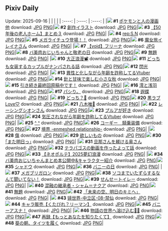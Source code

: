 ## Pixiv Daily
Update: 2025-09-16
|      |      |      |
| :----: | :----: | :----: |
|![](https://pixiv.microyu.workers.dev/c/240x480/img-master/img/2025/09/14/12/01/37/135079740_p0_master1200.jpg) **#1** [ポケモンと人の漫画他](https://www.pixiv.net/artworks/135079740) download: [JPG](https://pixiv.microyu.workers.dev/img-original/img/2025/09/14/12/01/37/135079740_p0.jpg) [PNG](https://pixiv.microyu.workers.dev/img-original/img/2025/09/14/12/01/37/135079740_p0.png)|![](https://pixiv.microyu.workers.dev/c/240x480/img-master/img/2025/09/14/12/09/13/135079938_p0_master1200.jpg) **#2** [創作イラスト](https://www.pixiv.net/artworks/135079938) download: [JPG](https://pixiv.microyu.workers.dev/img-original/img/2025/09/14/12/09/13/135079938_p0.jpg) [PNG](https://pixiv.microyu.workers.dev/img-original/img/2025/09/14/12/09/13/135079938_p0.png)|![](https://pixiv.microyu.workers.dev/c/240x480/img-master/img/2025/09/15/12/01/12/135124130_p0_master1200.jpg) **#3** [【50年後の老人ホーム】まとめ３](https://www.pixiv.net/artworks/135124130) download: [JPG](https://pixiv.microyu.workers.dev/img-original/img/2025/09/15/12/01/12/135124130_p0.jpg) [PNG](https://pixiv.microyu.workers.dev/img-original/img/2025/09/15/12/01/12/135124130_p0.png)|
|![](https://pixiv.microyu.workers.dev/c/240x480/img-master/img/2025/09/14/00/30/02/135064907_p0_master1200.jpg) **#4** [rep:S.N](https://www.pixiv.net/artworks/135064907) download: [JPG](https://pixiv.microyu.workers.dev/img-original/img/2025/09/14/00/30/02/135064907_p0.jpg) [PNG](https://pixiv.microyu.workers.dev/img-original/img/2025/09/14/00/30/02/135064907_p0.png)|![](https://pixiv.microyu.workers.dev/c/240x480/img-master/img/2025/09/14/20/58/24/135084128_p0_master1200.jpg) **#5** [メガライチュウ登場！！](https://www.pixiv.net/artworks/135084128) download: [JPG](https://pixiv.microyu.workers.dev/img-original/img/2025/09/14/20/58/24/135084128_p0.jpg) [PNG](https://pixiv.microyu.workers.dev/img-original/img/2025/09/14/20/58/24/135084128_p0.png)|![](https://pixiv.microyu.workers.dev/c/240x480/img-master/img/2025/09/14/00/02/08/135063633_p0_master1200.jpg) **#6** [魔女旅イレイナさん](https://www.pixiv.net/artworks/135063633) download: [JPG](https://pixiv.microyu.workers.dev/img-original/img/2025/09/14/00/02/08/135063633_p0.jpg) [PNG](https://pixiv.microyu.workers.dev/img-original/img/2025/09/14/00/02/08/135063633_p0.png)|
|![](https://pixiv.microyu.workers.dev/c/240x480/img-master/img/2025/09/15/00/00/13/135107314_p0_master1200.jpg) **#7** [【void】フリーナ](https://www.pixiv.net/artworks/135107314) download: [JPG](https://pixiv.microyu.workers.dev/img-original/img/2025/09/15/00/00/13/135107314_p0.jpg) [PNG](https://pixiv.microyu.workers.dev/img-original/img/2025/09/15/00/00/13/135107314_p0.png)|![](https://pixiv.microyu.workers.dev/c/240x480/img-master/img/2025/09/15/00/00/30/135107437_p0_master1200.jpg) **#8** [バ美肉おじいちゃんと敬老の日](https://www.pixiv.net/artworks/135107437) download: [JPG](https://pixiv.microyu.workers.dev/img-original/img/2025/09/15/00/00/30/135107437_p0.jpg) [PNG](https://pixiv.microyu.workers.dev/img-original/img/2025/09/15/00/00/30/135107437_p0.png)|![](https://pixiv.microyu.workers.dev/c/240x480/img-master/img/2025/09/14/12/56/24/135081156_p0_master1200.jpg) **#9** [無題](https://www.pixiv.net/artworks/135081156) download: [JPG](https://pixiv.microyu.workers.dev/img-original/img/2025/09/14/12/56/24/135081156_p0.jpg) [PNG](https://pixiv.microyu.workers.dev/img-original/img/2025/09/14/12/56/24/135081156_p0.png)|
|![](https://pixiv.microyu.workers.dev/c/240x480/img-master/img/2025/09/14/00/31/41/135065050_p0_master1200.jpg) **#10** [大正浪漫📽️](https://www.pixiv.net/artworks/135065050) download: [JPG](https://pixiv.microyu.workers.dev/img-original/img/2025/09/14/00/31/41/135065050_p0.jpg) [PNG](https://pixiv.microyu.workers.dev/img-original/img/2025/09/14/00/31/41/135065050_p0.png)|![](https://pixiv.microyu.workers.dev/c/240x480/img-master/img/2025/09/15/00/00/16/135107337_p0_master1200.jpg) **#11** [どっちも女装するカップルがナンパされる話](https://www.pixiv.net/artworks/135107337) download: [JPG](https://pixiv.microyu.workers.dev/img-original/img/2025/09/15/00/00/16/135107337_p0.jpg) [PNG](https://pixiv.microyu.workers.dev/img-original/img/2025/09/15/00/00/16/135107337_p0.png)|![](https://pixiv.microyu.workers.dev/c/240x480/img-master/img/2025/09/15/00/00/11/135107302_p0_master1200.jpg) **#12** [閃光](https://www.pixiv.net/artworks/135107302) download: [JPG](https://pixiv.microyu.workers.dev/img-original/img/2025/09/15/00/00/11/135107302_p0.jpg) [PNG](https://pixiv.microyu.workers.dev/img-original/img/2025/09/15/00/00/11/135107302_p0.png)|
|![](https://pixiv.microyu.workers.dev/c/240x480/img-master/img/2025/09/14/21/27/24/135099755_p0_master1200.jpg) **#13** [異性と化しながら年齢を詐称してるVtuber](https://www.pixiv.net/artworks/135099755) download: [JPG](https://pixiv.microyu.workers.dev/img-original/img/2025/09/14/21/27/24/135099755_p0.jpg) [PNG](https://pixiv.microyu.workers.dev/img-original/img/2025/09/14/21/27/24/135099755_p0.png)|![](https://pixiv.microyu.workers.dev/c/240x480/img-master/img/2025/09/14/00/00/13/135063232_p0_master1200.jpg) **#14** [針と甘味で楽しむ小さな秋](https://www.pixiv.net/artworks/135063232) download: [JPG](https://pixiv.microyu.workers.dev/img-original/img/2025/09/14/00/00/13/135063232_p0.jpg) [PNG](https://pixiv.microyu.workers.dev/img-original/img/2025/09/14/00/00/13/135063232_p0.png)|![](https://pixiv.microyu.workers.dev/c/240x480/img-master/img/2025/09/14/18/00/13/135090530_p0_master1200.jpg) **#15** [引き続き最終回原稿中です！](https://www.pixiv.net/artworks/135090530) download: [JPG](https://pixiv.microyu.workers.dev/img-original/img/2025/09/14/18/00/13/135090530_p0.jpg) [PNG](https://pixiv.microyu.workers.dev/img-original/img/2025/09/14/18/00/13/135090530_p0.png)|
|![](https://pixiv.microyu.workers.dev/c/240x480/img-master/img/2025/09/14/00/30/03/135064912_p0_master1200.jpg) **#16** [澪と浅羽](https://www.pixiv.net/artworks/135064912) download: [JPG](https://pixiv.microyu.workers.dev/img-original/img/2025/09/14/00/30/03/135064912_p0.jpg) [PNG](https://pixiv.microyu.workers.dev/img-original/img/2025/09/14/00/30/03/135064912_p0.png)|![](https://pixiv.microyu.workers.dev/c/240x480/img-master/img/2025/09/14/17/31/53/135089435_p0_master1200.jpg) **#17** [パシり。](https://www.pixiv.net/artworks/135089435) download: [JPG](https://pixiv.microyu.workers.dev/img-original/img/2025/09/14/17/31/53/135089435_p0.jpg) [PNG](https://pixiv.microyu.workers.dev/img-original/img/2025/09/14/17/31/53/135089435_p0.png)|![](https://pixiv.microyu.workers.dev/c/240x480/img-master/img/2025/09/14/00/00/09/135063198_p0_master1200.jpg) **#18** [遐蝶](https://www.pixiv.net/artworks/135063198) download: [JPG](https://pixiv.microyu.workers.dev/img-original/img/2025/09/14/00/00/09/135063198_p0.jpg) [PNG](https://pixiv.microyu.workers.dev/img-original/img/2025/09/14/00/00/09/135063198_p0.png)|
|![](https://pixiv.microyu.workers.dev/c/240x480/img-master/img/2025/09/14/20/56/19/135098124_p0_master1200.jpg) **#19** [どっち？🦌](https://www.pixiv.net/artworks/135098124) download: [JPG](https://pixiv.microyu.workers.dev/img-original/img/2025/09/14/20/56/19/135098124_p0.jpg) [PNG](https://pixiv.microyu.workers.dev/img-original/img/2025/09/14/20/56/19/135098124_p0.png)|![](https://pixiv.microyu.workers.dev/c/240x480/img-master/img/2025/09/15/06/53/00/135117030_p0_master1200.jpg) **#20** [黒ラブLove♡](https://www.pixiv.net/artworks/135117030) download: [JPG](https://pixiv.microyu.workers.dev/img-original/img/2025/09/15/06/53/00/135117030_p0.jpg) [PNG](https://pixiv.microyu.workers.dev/img-original/img/2025/09/15/06/53/00/135117030_p0.png)|![](https://pixiv.microyu.workers.dev/c/240x480/img-master/img/2025/09/14/00/00/11/135063214_p0_master1200.jpg) **#21** [八木唯🦋](https://www.pixiv.net/artworks/135063214) download: [JPG](https://pixiv.microyu.workers.dev/img-original/img/2025/09/14/00/00/11/135063214_p0.jpg) [PNG](https://pixiv.microyu.workers.dev/img-original/img/2025/09/14/00/00/11/135063214_p0.png)|
|![](https://pixiv.microyu.workers.dev/c/240x480/img-master/img/2025/09/14/00/01/51/135063596_p0_master1200.jpg) **#22** [レーシングシオンさん](https://www.pixiv.net/artworks/135063596) download: [JPG](https://pixiv.microyu.workers.dev/img-original/img/2025/09/14/00/01/51/135063596_p0.jpg) [PNG](https://pixiv.microyu.workers.dev/img-original/img/2025/09/14/00/01/51/135063596_p0.png)|![](https://pixiv.microyu.workers.dev/c/240x480/img-master/img/2025/09/14/19/00/50/135093188_p0_master1200.jpg) **#23** [プルアが好き](https://www.pixiv.net/artworks/135093188) download: [JPG](https://pixiv.microyu.workers.dev/img-original/img/2025/09/14/19/00/50/135093188_p0.jpg) [PNG](https://pixiv.microyu.workers.dev/img-original/img/2025/09/14/19/00/50/135093188_p0.png)|![](https://pixiv.microyu.workers.dev/c/240x480/img-master/img/2025/09/15/21/44/02/135144149_p0_master1200.jpg) **#24** [気圧されながら年齢を詐称してるVtuber](https://www.pixiv.net/artworks/135144149) download: [JPG](https://pixiv.microyu.workers.dev/img-original/img/2025/09/15/21/44/02/135144149_p0.jpg) [PNG](https://pixiv.microyu.workers.dev/img-original/img/2025/09/15/21/44/02/135144149_p0.png)|
|![](https://pixiv.microyu.workers.dev/c/240x480/img-master/img/2025/09/14/12/41/55/135080789_p0_master1200.jpg) **#25** [^ ^](https://www.pixiv.net/artworks/135080789) download: [JPG](https://pixiv.microyu.workers.dev/img-original/img/2025/09/14/12/41/55/135080789_p0.jpg) [PNG](https://pixiv.microyu.workers.dev/img-original/img/2025/09/14/12/41/55/135080789_p0.png)|![](https://pixiv.microyu.workers.dev/c/240x480/img-master/img/2025/09/14/17/32/05/135089441_p0_master1200.jpg) **#26** [コーギー　騎乗装備](https://www.pixiv.net/artworks/135089441) download: [JPG](https://pixiv.microyu.workers.dev/img-original/img/2025/09/14/17/32/05/135089441_p0.jpg) [PNG](https://pixiv.microyu.workers.dev/img-original/img/2025/09/14/17/32/05/135089441_p0.png)|![](https://pixiv.microyu.workers.dev/c/240x480/img-master/img/2025/09/15/00/00/09/135107280_p0_master1200.jpg) **#27** [境界 -enmeshed relationship-](https://www.pixiv.net/artworks/135107280) download: [JPG](https://pixiv.microyu.workers.dev/img-original/img/2025/09/15/00/00/09/135107280_p0.jpg) [PNG](https://pixiv.microyu.workers.dev/img-original/img/2025/09/15/00/00/09/135107280_p0.png)|
|![](https://pixiv.microyu.workers.dev/c/240x480/img-master/img/2025/09/14/21/42/08/135100450_p0_master1200.jpg) **#28** [傷](https://www.pixiv.net/artworks/135100450) download: [JPG](https://pixiv.microyu.workers.dev/img-original/img/2025/09/14/21/42/08/135100450_p0.jpg) [PNG](https://pixiv.microyu.workers.dev/img-original/img/2025/09/14/21/42/08/135100450_p0.png)|![](https://pixiv.microyu.workers.dev/c/240x480/img-master/img/2025/09/14/11/09/57/135078145_p0_master1200.jpg) **#29** [欲しいもの](https://www.pixiv.net/artworks/135078145) download: [JPG](https://pixiv.microyu.workers.dev/img-original/img/2025/09/14/11/09/57/135078145_p0.jpg) [PNG](https://pixiv.microyu.workers.dev/img-original/img/2025/09/14/11/09/57/135078145_p0.png)|![](https://pixiv.microyu.workers.dev/c/240x480/img-master/img/2025/09/15/17/08/58/135132645_p0_master1200.jpg) **#30** [｢また明日っ｣](https://www.pixiv.net/artworks/135132645) download: [JPG](https://pixiv.microyu.workers.dev/img-original/img/2025/09/15/17/08/58/135132645_p0.jpg) [PNG](https://pixiv.microyu.workers.dev/img-original/img/2025/09/15/17/08/58/135132645_p0.png)|
|![](https://pixiv.microyu.workers.dev/c/240x480/img-master/img/2025/09/14/00/02/51/135063696_p0_master1200.jpg) **#31** [旦那さんを躾ける奥さん](https://www.pixiv.net/artworks/135063696) download: [JPG](https://pixiv.microyu.workers.dev/img-original/img/2025/09/14/00/02/51/135063696_p0.jpg) [PNG](https://pixiv.microyu.workers.dev/img-original/img/2025/09/14/00/02/51/135063696_p0.png)|![](https://pixiv.microyu.workers.dev/c/240x480/img-master/img/2025/09/15/19/17/11/135137405_p0_master1200.jpg) **#32** [テラパゴスの動画を作ったよって話](https://www.pixiv.net/artworks/135137405) download: [JPG](https://pixiv.microyu.workers.dev/img-original/img/2025/09/15/19/17/11/135137405_p0.jpg) [PNG](https://pixiv.microyu.workers.dev/img-original/img/2025/09/15/19/17/11/135137405_p0.png)|![](https://pixiv.microyu.workers.dev/c/240x480/img-master/img/2025/09/15/01/49/58/135111862_p0_master1200.jpg) **#33** [【ネオポルテ】2025夢幻浪漫](https://www.pixiv.net/artworks/135111862) download: [JPG](https://pixiv.microyu.workers.dev/img-original/img/2025/09/15/01/49/58/135111862_p0.jpg) [PNG](https://pixiv.microyu.workers.dev/img-original/img/2025/09/15/01/49/58/135111862_p0.png)|
|![](https://pixiv.microyu.workers.dev/c/240x480/img-master/img/2025/09/14/00/00/26/135063337_p0_master1200.jpg) **#34** [バ美肉おじいちゃんまとめ本公開中&キャラクター紹介](https://www.pixiv.net/artworks/135063337) download: [JPG](https://pixiv.microyu.workers.dev/img-original/img/2025/09/14/00/00/26/135063337_p0.jpg) [PNG](https://pixiv.microyu.workers.dev/img-original/img/2025/09/14/00/00/26/135063337_p0.png)|![](https://pixiv.microyu.workers.dev/c/240x480/img-master/img/2025/09/15/19/14/36/135137302_p0_master1200.jpg) **#35** [シャドウ](https://www.pixiv.net/artworks/135137302) download: [JPG](https://pixiv.microyu.workers.dev/img-original/img/2025/09/15/19/14/36/135137302_p0.jpg) [PNG](https://pixiv.microyu.workers.dev/img-original/img/2025/09/15/19/14/36/135137302_p0.png)|![](https://pixiv.microyu.workers.dev/c/240x480/img-master/img/2025/09/14/06/39/27/135072501_p0_master1200.jpg) **#36** [バニーの日](https://www.pixiv.net/artworks/135072501) download: [JPG](https://pixiv.microyu.workers.dev/img-original/img/2025/09/14/06/39/27/135072501_p0.jpg) [PNG](https://pixiv.microyu.workers.dev/img-original/img/2025/09/14/06/39/27/135072501_p0.png)|
|![](https://pixiv.microyu.workers.dev/c/240x480/img-master/img/2025/09/14/19/51/45/135094961_p0_master1200.jpg) **#37** [メガブリガロン](https://www.pixiv.net/artworks/135094961) download: [JPG](https://pixiv.microyu.workers.dev/img-original/img/2025/09/14/19/51/45/135094961_p0.jpg) [PNG](https://pixiv.microyu.workers.dev/img-original/img/2025/09/14/19/51/45/135094961_p0.png)|![](https://pixiv.microyu.workers.dev/c/240x480/img-master/img/2025/09/15/02/05/07/135112205_p0_master1200.jpg) **#38** [ソコまでいたずらするなんて聞いてない！](https://www.pixiv.net/artworks/135112205) download: [JPG](https://pixiv.microyu.workers.dev/img-original/img/2025/09/15/02/05/07/135112205_p0.jpg) [PNG](https://pixiv.microyu.workers.dev/img-original/img/2025/09/15/02/05/07/135112205_p0.png)|![](https://pixiv.microyu.workers.dev/c/240x480/img-master/img/2025/09/14/00/00/17/135063276_p0_master1200.jpg) **#39** [せんせートイレー](https://www.pixiv.net/artworks/135063276) download: [JPG](https://pixiv.microyu.workers.dev/img-original/img/2025/09/14/00/00/17/135063276_p0.jpg) [PNG](https://pixiv.microyu.workers.dev/img-original/img/2025/09/14/00/00/17/135063276_p0.png)|
|![](https://pixiv.microyu.workers.dev/c/240x480/img-master/img/2025/09/15/00/00/24/135107391_p0_master1200.jpg) **#40** [混融の継承者・シャム＝ナクア](https://www.pixiv.net/artworks/135107391) download: [JPG](https://pixiv.microyu.workers.dev/img-original/img/2025/09/15/00/00/24/135107391_p0.jpg) [PNG](https://pixiv.microyu.workers.dev/img-original/img/2025/09/15/00/00/24/135107391_p0.png)|![](https://pixiv.microyu.workers.dev/c/240x480/img-master/img/2025/09/14/09/21/53/135075492_p0_master1200.jpg) **#41** [無題](https://www.pixiv.net/artworks/135075492) download: [JPG](https://pixiv.microyu.workers.dev/img-original/img/2025/09/14/09/21/53/135075492_p0.jpg) [PNG](https://pixiv.microyu.workers.dev/img-original/img/2025/09/14/09/21/53/135075492_p0.png)|![](https://pixiv.microyu.workers.dev/c/240x480/img-master/img/2025/09/15/00/00/19/135107355_p0_master1200.jpg) **#42** [「未来の空、明日のキミへ」](https://www.pixiv.net/artworks/135107355) download: [JPG](https://pixiv.microyu.workers.dev/img-original/img/2025/09/15/00/00/19/135107355_p0.jpg) [PNG](https://pixiv.microyu.workers.dev/img-original/img/2025/09/15/00/00/19/135107355_p0.png)|
|![](https://pixiv.microyu.workers.dev/c/240x480/img-master/img/2025/09/15/00/00/27/135107415_p0_master1200.jpg) **#43** [镜世界-中立区-08-禁仙](https://www.pixiv.net/artworks/135107415) download: [JPG](https://pixiv.microyu.workers.dev/img-original/img/2025/09/15/00/00/27/135107415_p0.jpg) [PNG](https://pixiv.microyu.workers.dev/img-original/img/2025/09/15/00/00/27/135107415_p0.png)|![](https://pixiv.microyu.workers.dev/c/240x480/img-master/img/2025/09/14/20/47/23/135097766_p0_master1200.jpg) **#44** [キャラ販売【くたびれ？リーマン】](https://www.pixiv.net/artworks/135097766) download: [JPG](https://pixiv.microyu.workers.dev/img-original/img/2025/09/14/20/47/23/135097766_p0.jpg) [PNG](https://pixiv.microyu.workers.dev/img-original/img/2025/09/14/20/47/23/135097766_p0.png)|![](https://pixiv.microyu.workers.dev/c/240x480/img-master/img/2025/09/14/20/03/30/135095820_p0_master1200.jpg) **#45** [バニーアスナ！](https://www.pixiv.net/artworks/135095820) download: [JPG](https://pixiv.microyu.workers.dev/img-original/img/2025/09/14/20/03/30/135095820_p0.jpg) [PNG](https://pixiv.microyu.workers.dev/img-original/img/2025/09/14/20/03/30/135095820_p0.png)|
|![](https://pixiv.microyu.workers.dev/c/240x480/img-master/img/2025/09/15/18/25/34/135135304_p0_master1200.jpg) **#46** [物語の世界へ溶け込む🐬✨](https://www.pixiv.net/artworks/135135304) download: [JPG](https://pixiv.microyu.workers.dev/img-original/img/2025/09/15/18/25/34/135135304_p0.jpg) [PNG](https://pixiv.microyu.workers.dev/img-original/img/2025/09/15/18/25/34/135135304_p0.png)|![](https://pixiv.microyu.workers.dev/c/240x480/img-master/img/2025/09/15/00/01/04/135107425_p0_master1200.jpg) **#47** [再録【もっとあなたを知りたくて】](https://www.pixiv.net/artworks/135107425) download: [JPG](https://pixiv.microyu.workers.dev/img-original/img/2025/09/15/00/01/04/135107425_p0.jpg) [PNG](https://pixiv.microyu.workers.dev/img-original/img/2025/09/15/00/01/04/135107425_p0.png)|![](https://pixiv.microyu.workers.dev/c/240x480/img-master/img/2025/09/15/20/38/25/135140905_p0_master1200.jpg) **#48** [葵の朝、タイツを履く](https://www.pixiv.net/artworks/135140905) download: [JPG](https://pixiv.microyu.workers.dev/img-original/img/2025/09/15/20/38/25/135140905_p0.jpg) [PNG](https://pixiv.microyu.workers.dev/img-original/img/2025/09/15/20/38/25/135140905_p0.png)|
